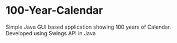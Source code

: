 # 100-Year-Calendar
Simple Java GUI based application showing 100 years of Calendar.
Developed using Swings API in Java
